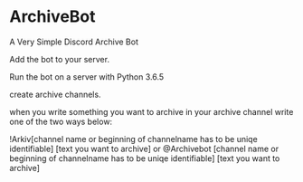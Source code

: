 # ArchiveBot
A Very Simple Discord Archive Bot

Add the bot to your server.

Run the bot on a server with Python 3.6.5

create archive channels.

when you write something you want to archive in your archive channel write one of the two ways below:

!Arkiv[channel name or beginning of channelname has to be uniqe identifiable] [text you want to archive]
or
@Archivebot [channel name or beginning of channelname has to be uniqe identifiable] [text you want to archive]
